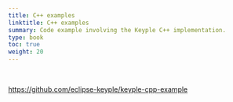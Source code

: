 ```yaml
---
title: C++ examples
linktitle: C++ examples
summary: Code example involving the Keyple C++ implementation.
type: book
toc: true
weight: 20
---
```


<br>

https://github.com/eclipse-keyple/keyple-cpp-example
